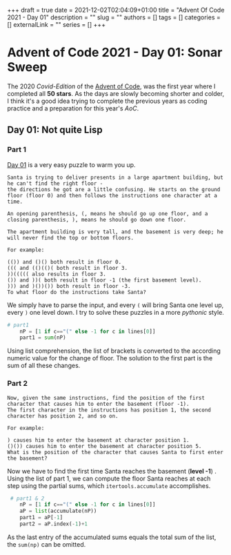 +++ 
draft = true
date = 2021-12-02T02:04:09+01:00
title = "Advent Of Code 2021 - Day 01"
description = ""
slug = ""
authors = []
tags = []
categories = []
externalLink = ""
series = []
+++

# Advent of Code 2021 - Day 01: Sonar Sweep

The 2020 *Covid-Edition* of the [Advent of Code](https://adventofcode.com/), was the first year where I completed all **50 stars**. As the days are slowly becoming shorter and colder, I think it's a good idea trying to complete the previous years as coding practice and a preparation for this year's *AoC*. 

## Day 01: Not quite Lisp
### Part 1

[Day 01](https://adventofcode.com/2021/day/1) is a very easy puzzle to warm you up. 

```
Santa is trying to deliver presents in a large apartment building, but he can't find the right floor - 
the directions he got are a little confusing. He starts on the ground floor (floor 0) and then follows the instructions one character at a time.

An opening parenthesis, (, means he should go up one floor, and a closing parenthesis, ), means he should go down one floor.  

The apartment building is very tall, and the basement is very deep; he will never find the top or bottom floors.

For example:

(()) and ()() both result in floor 0.
((( and (()(()( both result in floor 3.
))((((( also results in floor 3.
()) and ))( both result in floor -1 (the first basement level).
))) and )())()) both result in floor -3.
To what floor do the instructions take Santa?
```

We simply have to parse the input, and every `(` will bring Santa one level up, every `)` one level down. I try to solve these puzzles in a more *pythonic* style.

```python
# part1
    nP = [1 if c=="(" else -1 for c in lines[0]]
    part1 = sum(nP)
```

Using list comprehension, the list of brackets is converted to the according numeric value for the change of floor. The solution to the first part is the sum of all these changes.

### Part 2

```
Now, given the same instructions, find the position of the first character that causes him to enter the basement (floor -1). 
The first character in the instructions has position 1, the second character has position 2, and so on.

For example:

) causes him to enter the basement at character position 1.
()()) causes him to enter the basement at character position 5.
What is the position of the character that causes Santa to first enter the basement?
```

Now we have to find the first time Santa reaches the basement (**level -1**) . Using the list of part 1, we can compute the floor Santa reaches at each step using the partial sums, which `itertools.accumulate` accomplishes.

```python
 # part1 & 2
    nP = [1 if c=="(" else -1 for c in lines[0]]
    aP = list(accumulate(nP))
    part1 = aP[-1]
    part2 = aP.index(-1)+1
```
As the last entry of the accumulated sums equals the total sum of the list, the `sum(np)` can be omitted.